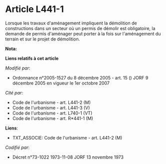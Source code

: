 # Article L441-1

Lorsque les travaux d'aménagement impliquent la démolition de constructions dans un secteur où un permis de démolir est
obligatoire, la demande de permis d'aménager peut porter à la fois sur l'aménagement du terrain et sur le projet de
démolition.

**Nota:**



**Liens relatifs à cet article**

_Modifié par_:

  - Ordonnance n°2005-1527 du 8 décembre 2005 - art. 15 () JORF 9 décembre 2005 en vigueur le 1er octobre 2007

_Cité par_:

  - Code de l'urbanisme - art. L441-2 (M)
  - Code de l'urbanisme - art. L441-3 (V)
  - Code de l'urbanisme - art. L740-1 (VT)
  - Code de l'urbanisme - art. R*441-1 (M)

**Liens**:

  - TXT_ASSOCIE: Code de l'urbanisme - art. L441-2 (M)

_Codifié par_:

  - Décret n°73-1022 1973-11-08 JORF 13 novembre 1973
